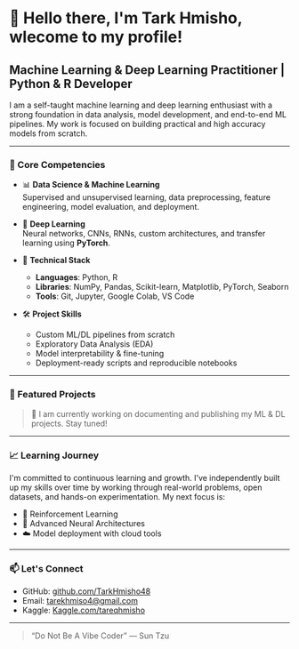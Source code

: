 # 👋 Hello there, I'm Tark Hmisho, wlecome to my profile!

## Machine Learning & Deep Learning Practitioner | Python & R Developer

I am a self-taught machine learning and deep learning enthusiast with a strong foundation in data analysis, model development, and end-to-end ML pipelines. My work is focused on building practical and high accuracy models from scratch.

---

### 💼 Core Competencies

- 📊 **Data Science & Machine Learning**  
  Supervised and unsupervised learning, data preprocessing, feature engineering, model evaluation, and deployment.

- 🧠 **Deep Learning**  
  Neural networks, CNNs, RNNs, custom architectures, and transfer learning using **PyTorch**.

- 🔧 **Technical Stack**  
  - **Languages**: Python, R
  - **Libraries**: NumPy, Pandas, Scikit-learn, Matplotlib, PyTorch, Seaborn  
  - **Tools**: Git, Jupyter, Google Colab, VS Code  

- 🛠️ **Project Skills**  
  - Custom ML/DL pipelines from scratch  
  - Exploratory Data Analysis (EDA)  
  - Model interpretability & fine-tuning  
  - Deployment-ready scripts and reproducible notebooks

---

### 📂 Featured Projects

> 🔧 I am currently working on documenting and publishing my ML & DL projects. Stay tuned!


---

### 📈 Learning Journey

I'm committed to continuous learning and growth. I’ve independently built up my skills over time by working through real-world problems, open datasets, and hands-on experimentation. My next focus is:

- 🔬 Reinforcement Learning
- 🧠 Advanced Neural Architectures
- ☁️ Model deployment with cloud tools

---

### 📫 Let's Connect

- GitHub: [github.com/TarkHmisho48](https://github.com/TarkHmisho48)  
- Email: tarekhmiso4@gmail.com
- Kaggle: [Kaggle.com/tareqhmisho](https://www.kaggle.com/tareqhmisho)

---

> “Do Not Be A Vibe Coder” — Sun Tzu
